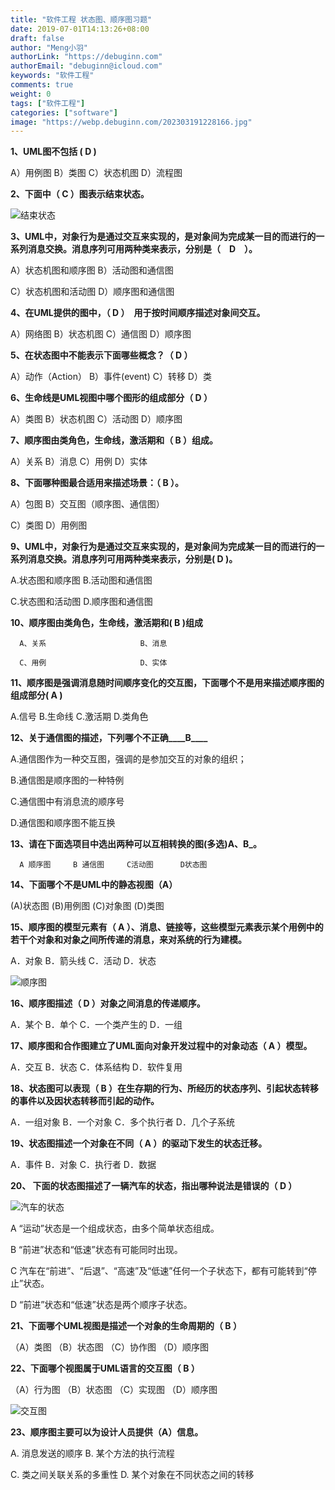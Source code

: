 ```yaml
---
title: "软件工程 状态图、顺序图习题"
date: 2019-07-01T14:13:26+08:00
draft: false
author: "Meng小羽"
authorLink: "https://debuginn.com"
authorEmail: "debuginn@icloud.com"
keywords: "软件工程"
comments: true
weight: 0
tags: ["软件工程"]
categories: ["software"]
image: "https://webp.debuginn.com/202303191228166.jpg"
---
```



**1、UML图不包括 ( D )**

A）用例图   B）类图   C）状态机图   D）流程图

**2、下面中（   C   ）图表示结束状态。**

![结束状态](https://webp.debuginn.com/202303231428357.png)

**3、UML中，对象行为是通过交互来实现的，是对象间为完成某一目的而进行的一系列消息交换。消息序列可用两种类来表示，分别是（　D　）。**

A）状态机图和顺序图        B）活动图和通信图

C）状态机图和活动图        D）顺序图和通信图

**4、在UML提供的图中，（   D   ）　用于按时间顺序描述对象间交互。**

A）网络图       B）状态机图       C）通信图     D）顺序图

**5、在状态图中不能表示下面哪些概念？（    D    ）**

A）动作（Action） B）事件(event)    C）转移       D）类

**6、生命线是UML视图中哪个图形的组成部分（     D    ）**

A）类图       B）状态机图          C）活动图      D）顺序图

**7、顺序图由类角色，生命线，激活期和（   B   ）组成。**

A）关系      B）消息       C）用例       D）实体

**8、下面哪种图最合适用来描述场景：（  B   ）。**

A）包图                         B）交互图（顺序图、通信图）

C）类图                         D）用例图

**9、UML中，对象行为是通过交互来实现的，是对象间为完成某一目的而进行的一系列消息交换。消息序列可用两种类来表示，分别是( D  )。**

A.状态图和顺序图              B.活动图和通信图

C.状态图和活动图              D.顺序图和通信图

**10、顺序图由类角色，生命线，激活期和( B  )组成**

      A、关系                     B、消息

      C、用例                     D、实体

**11、顺序图是强调消息随时间顺序变化的交互图，下面哪个不是用来描述顺序图的组成部分( A  )**

A.信号     B.生命线      C.激活期      D.类角色

**12、关于通信图的描述，下列哪个不正确____B____**

A.通信图作为一种交互图，强调的是参加交互的对象的组织；

B.通信图是顺序图的一种特例

C.通信图中有消息流的顺序号

D.通信图和顺序图不能互换

**13、请在下面选项目中选出两种可以互相转换的图(多选)____A、B_____。**

      A 顺序图     B 通信图     C活动图      D状态图

**14、下面哪个不是UML中的静态视图（A）**

(A)状态图 (B)用例图  (C)对象图  (D)类图

**15、顺序图的模型元素有（  A  ）、消息、链接等，这些模型元素表示某个用例中的若干个对象和对象之间所传递的消息，来对系统的行为建模。**

A．对象           B．箭头线         C．活动           D．状态

![顺序图](https://webp.debuginn.com/202303231429539.png)

**16、顺序图描述（ D   ）对象之间消息的传递顺序。**

A．某个           B．单个           C．一个类产生的      D．一组

**17、顺序图和合作图建立了UML面向对象开发过程中的对象动态（  A  ）模型。**

A．交互           B．状态           C．体系结构       D．软件复用

**18、状态图可以表现（   B ）在生存期的行为、所经历的状态序列、引起状态转移的事件以及因状态转移而引起的动作。**

A．一组对象       B．一个对象       C．多个执行者     D．几个子系统

**19、状态图描述一个对象在不同（  A    ）的驱动下发生的状态迁移。**

A．事件             B．对象           C．执行者         D．数据

**20、 下面的状态图描述了一辆汽车的状态，指出哪种说法是错误的（ D  ）**

![汽车的状态](https://webp.debuginn.com/202303231430595.png)

A  “运动”状态是一个组成状态，由多个简单状态组成。

B  “前进”状态和“低速”状态有可能同时出现。

C  汽车在“前进”、“后退”、“高速”及“低速”任何一个子状态下，都有可能转到“停止”状态。

D  “前进”状态和“低速”状态是两个顺序子状态。

**21、下面哪个UML视图是描述一个对象的生命周期的（  B  ）**

（A）类图     （B）状态图          （C）协作图          （D）顺序图

**22、下面哪个视图属于UML语言的交互图（    B    ）**

（A）行为图   （B）状态图        （C）实现图          （D）顺序图

![交互图](https://webp.debuginn.com/202303231432339.png)

**23、顺序图主要可以为设计人员提供（A）信息。**

A. 消息发送的顺序             B. 某个方法的执行流程

C. 类之间关联关系的多重性     D. 某个对象在不同状态之间的转移